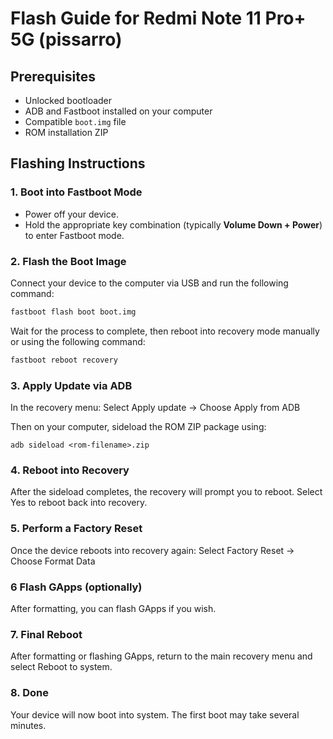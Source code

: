 # Flash Guide for Redmi Note 11 Pro+ 5G (pissarro)

## Prerequisites

- Unlocked bootloader
- ADB and Fastboot installed on your computer
- Compatible `boot.img` file
- ROM installation ZIP

## Flashing Instructions

### 1. Boot into Fastboot Mode

- Power off your device.
- Hold the appropriate key combination (typically **Volume Down + Power**) to enter Fastboot mode.

### 2. Flash the Boot Image

Connect your device to the computer via USB and run the following command:

```bash
fastboot flash boot boot.img
```

Wait for the process to complete, then reboot into recovery mode manually or using the following command:

```bash
fastboot reboot recovery
```

### 3. Apply Update via ADB

In the recovery menu: Select Apply update -> Choose Apply from ADB

Then on your computer, sideload the ROM ZIP package using:

```
adb sideload <rom-filename>.zip
```

### 4. Reboot into Recovery

After the sideload completes, the recovery will prompt you to reboot. Select Yes to reboot back into recovery.

### 5. Perform a Factory Reset

Once the device reboots into recovery again: Select Factory Reset -> Choose Format Data    

### 6 Flash GApps (optionally)

After formatting, you can flash GApps if you wish.

### 7. Final Reboot

After formatting or flashing GApps, return to the main recovery menu and select Reboot to system.

### 8. Done

Your device will now boot into system. The first boot may take several minutes.
